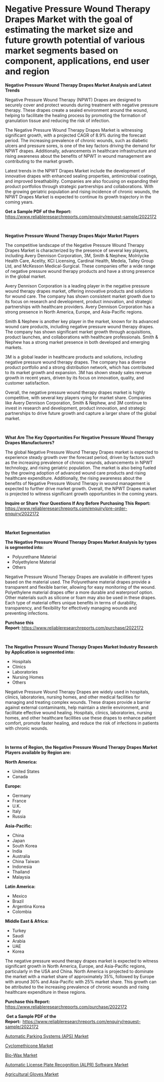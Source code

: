 <p><h1>Negative Pressure Wound Therapy Drapes Market with the goal of estimating the market size and future growth potential of various market segments based on component, applications, end user and region</h1></p><p><strong>Negative Pressure Wound Therapy Drapes Market Analysis and Latest Trends</strong></p>
<p><p>Negative Pressure Wound Therapy (NPWT) Drapes are designed to securely cover and protect wounds during treatment with negative pressure therapy. These drapes create a sealed environment around the wound, helping to facilitate the healing process by promoting the formation of granulation tissue and reducing the risk of infection.</p><p>The Negative Pressure Wound Therapy Drapes Market is witnessing significant growth, with a projected CAGR of 8.9% during the forecast period. The increasing prevalence of chronic wounds, such as diabetic ulcers and pressure sores, is one of the key factors driving the demand for NPWT drapes. Additionally, advancements in healthcare infrastructure and rising awareness about the benefits of NPWT in wound management are contributing to the market growth.</p><p>Latest trends in the NPWT Drapes Market include the development of innovative drapes with enhanced sealing properties, antimicrobial coatings, and improved breathability. Companies are also focusing on expanding their product portfolios through strategic partnerships and collaborations. With the growing geriatric population and rising incidence of chronic wounds, the NPWT Drapes Market is expected to continue its growth trajectory in the coming years.</p></p>
<p><strong>Get a Sample PDF of the Report:&nbsp;</strong> <a href="https://www.reliableresearchreports.com/enquiry/request-sample/2022172">https://www.reliableresearchreports.com/enquiry/request-sample/2022172</a></p>
<p>&nbsp;</p>
<p><strong>Negative Pressure Wound Therapy Drapes Major Market Players</strong></p>
<p><p>The competitive landscape of the Negative Pressure Wound Therapy Drapes Market is characterized by the presence of several key players, including Avery Dennison Corporation, 3M, Smith & Nephew, Molnlycke Health Care, Acelity, KCI Licensing, Cardinal Health, Medela, Talley Group Ltd, and McKesson Medical-Surgical. These companies offer a wide range of negative pressure wound therapy products and have a strong presence in the global market.</p><p>Avery Dennison Corporation is a leading player in the negative pressure wound therapy drapes market, offering innovative products and solutions for wound care. The company has shown consistent market growth due to its focus on research and development, product innovation, and strategic partnerships with healthcare providers. Avery Dennison Corporation has a strong presence in North America, Europe, and Asia-Pacific regions.</p><p>Smith & Nephew is another key player in the market, known for its advanced wound care products, including negative pressure wound therapy drapes. The company has shown significant market growth through acquisitions, product launches, and collaborations with healthcare professionals. Smith & Nephew has a strong market presence in both developed and emerging markets.</p><p>3M is a global leader in healthcare products and solutions, including negative pressure wound therapy drapes. The company has a diverse product portfolio and a strong distribution network, which has contributed to its market growth and expansion. 3M has shown steady sales revenue growth in recent years, driven by its focus on innovation, quality, and customer satisfaction.</p><p>Overall, the negative pressure wound therapy drapes market is highly competitive, with several key players vying for market share. Companies like Avery Dennison Corporation, Smith & Nephew, and 3M continue to invest in research and development, product innovation, and strategic partnerships to drive future growth and capture a larger share of the global market.</p></p>
<p>&nbsp;</p>
<p><strong>What Are The Key Opportunities For Negative Pressure Wound Therapy Drapes Manufacturers?</strong></p>
<p><p>The global Negative Pressure Wound Therapy Drapes market is expected to experience steady growth over the forecast period, driven by factors such as the increasing prevalence of chronic wounds, advancements in NPWT technology, and rising geriatric population. The market is also being fueled by the growing adoption of advanced wound care products and rising healthcare expenditure. Additionally, the rising awareness about the benefits of Negative Pressure Wound Therapy in wound management is expected to further drive market growth. Overall, the NPWT Drapes market is projected to witness significant growth opportunities in the coming years.</p></p>
<p><strong>Inquire or Share Your Questions If Any Before Purchasing This Report:</strong> <a href="https://www.reliableresearchreports.com/enquiry/pre-order-enquiry/2022172">https://www.reliableresearchreports.com/enquiry/pre-order-enquiry/2022172</a></p>
<p>&nbsp;</p>
<p><strong>Market Segmentation</strong></p>
<p><strong>The Negative Pressure Wound Therapy Drapes Market Analysis by types is segmented into:</strong></p>
<p><ul><li>Polyurethane Material</li><li>Polyethylene Material</li><li>Others</li></ul></p>
<p><p>Negative Pressure Wound Therapy Drapes are available in different types based on the material used. The Polyurethane material drapes provide a transparent and flexible barrier, allowing for easy monitoring of the wound. Polyethylene material drapes offer a more durable and waterproof option. Other materials such as silicone or foam may also be used in these drapes. Each type of material offers unique benefits in terms of durability, transparency, and flexibility for effectively managing wounds and preventing infections.</p></p>
<p><strong>Purchase this Report:&nbsp;</strong><a href="https://www.reliableresearchreports.com/purchase/2022172">https://www.reliableresearchreports.com/purchase/2022172</a></p>
<p>&nbsp;</p>
<p><strong>The Negative Pressure Wound Therapy Drapes Market Industry Research by Application is segmented into:</strong></p>
<p><ul><li>Hospitals</li><li>Clinics</li><li>Laboratories</li><li>Nursing Homes</li><li>Others</li></ul></p>
<p><p>Negative Pressure Wound Therapy Drapes are widely used in hospitals, clinics, laboratories, nursing homes, and other medical facilities for managing and treating complex wounds. These drapes provide a barrier against external contaminants, help maintain a sterile environment, and facilitate effective wound healing. Hospitals, clinics, laboratories, nursing homes, and other healthcare facilities use these drapes to enhance patient comfort, promote faster healing, and reduce the risk of infections in patients with chronic wounds.</p></p>
<p>&nbsp;</p>
<p><strong>In terms of Region, the Negative Pressure Wound Therapy Drapes Market Players available by Region are:</strong></p>
<p>
    <p> <strong> North America: </strong>
        <ul>
            <li>United States</li>
            <li>Canada</li>
        </ul>
        </p> 
    <p> <strong> Europe: </strong>
        <ul>
            <li>Germany</li>
            <li>France</li>
            <li>U.K.</li>
            <li>Italy</li>
            <li>Russia</li>
        </ul>
        </p> 
    <p> <strong> Asia-Pacific: </strong>
        <ul>
            <li>China</li>
            <li>Japan</li>
            <li>South Korea</li>
            <li>India</li>
            <li>Australia</li>
            <li>China Taiwan</li>
            <li>Indonesia</li>
            <li>Thailand</li>
            <li>Malaysia</li>
        </ul>
        </p> 
    <p> <strong> Latin America: </strong>
        <ul>
            <li>Mexico</li>
            <li>Brazil</li>
            <li>Argentina Korea</li>
            <li>Colombia</li>
        </ul>
        </p> 
    <p> <strong> Middle East & Africa: </strong>
        <ul>
            <li>Turkey</li>
            <li>Saudi</li>
            <li>Arabia</li>
            <li>UAE</li>
            <li>Korea</li>
        </ul>
    </p>
    </p>
<p><p>The negative pressure wound therapy drapes market is expected to witness significant growth in North America, Europe, and Asia-Pacific regions, particularly in the USA and China. North America is projected to dominate the market with a market share of approximately 35%, followed by Europe with around 30% and Asia-Pacific with 25% market share. This growth can be attributed to the increasing prevalence of chronic wounds and rising healthcare expenditure in these regions.</p></p>
<p><strong>Purchase this Report: </strong><a href="https://www.reliableresearchreports.com/purchase/2022172">https://www.reliableresearchreports.com/purchase/2022172</a></p>
<p>&nbsp;<strong>Get a Sample PDF of the Report:&nbsp;&nbsp;</strong><a href="https://www.reliableresearchreports.com/enquiry/request-sample/2022172">https://www.reliableresearchreports.com/enquiry/request-sample/2022172</a></p>
<p><strong></strong></p>
<p><p><a href="https://view.publitas.com/reportprime-1/automatic-parking-systems-aps-market-size-focuses-on-market-dynamics-in-depth-analysis-and-future-projections-of-its-market-forecasted-for-period-from-2024-to-2031/">Automatic Parking Systems (APS) Market</a></p><p><a href="https://simplistic-meeting-7ee.notion.site/Global-Cyclomethicone-Market-by-Types-Applications-and-Major-Players-with-Regional-Growth-Rate-An-cdfa6a91da664717ad0e7f380a9d029a">Cyclomethicone Market</a></p><p><a href="https://eight-handstand-8fb.notion.site/Bio-Wax-Market-Offers-Provide-Insightful-Data-for-the-Time-Period-from-2024-to-2031-and-also-Provide-0dd9f7b51acb49c18eab592eeccde6e4">Bio-Wax Market</a></p><p><a href="https://view.publitas.com/reportprime-1/automatic-license-plate-recognition-alpr-software-market-a-comprehensive-report-of-its-market-share-growth-trends-2024-2031/">Automatic License Plate Recognition (ALPR) Software Market</a></p><p><a href="https://skillful-vermicelli-b89.notion.site/Agricultural-Gloves-Market-Research-Report-Unlocks-Analysis-on-the-Market-Financial-Status-Market-S-64d4799d9dde41fcb7ba0a93370ed063">Agricultural Gloves Market</a></p></p>